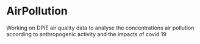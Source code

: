 # AirPollution
Working on DPIE air quality data to analyse the concentrations air pollution according to anthropogenic activity and the impacts of covid 19


